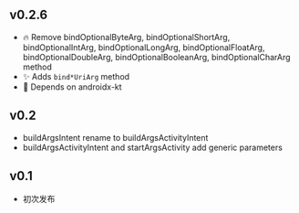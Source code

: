 ## v0.2.6

* :fire: Remove bindOptionalByteArg, bindOptionalShortArg, bindOptionalIntArg, bindOptionalLongArg,
    bindOptionalFloatArg, bindOptionalDoubleArg, bindOptionalBooleanArg, bindOptionalCharArg method
* :sparkles: Adds `bind*UriArg` method
* :hammer: Depends on androidx-kt

## v0.2
* buildArgsIntent rename to buildArgsActivityIntent
* buildArgsActivityIntent and startArgsActivity add generic parameters

## v0.1
* 初次发布